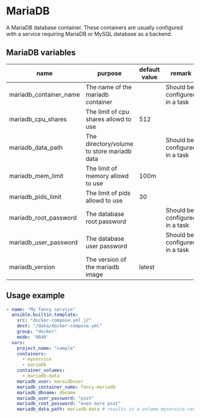 # MariaDB

A MariaDB database container. These containers are usually configured with a service
requiring MariaDB or MySQL database as a backend.

## MariaDB variables

| name                   | purpose                                    | default value | remark                         |
| ---------------------- | ------------------------------------------ | ------------- | ------------------------------ |
| mariadb_container_name | The name of the mariadb container          |               | Should be configured in a task |
| mariadb_cpu_shares     | The limit of cpu shares allowd to use      | 512           |                                |
| mariadb_data_path      | The directory/volume to store mariadb data |               | Should be configured in a task |
| mariadb_mem_limit      | The limit of memory allowd to use          | 100m          |                                |
| mariadb_pids_limit     | The limit of pids allowd to use            | 30            |                                |
| mariadb_root_password  | The database root password                 |               | Should be configured in a task |
| mariadb_user_password  | The database user password                 |               | Should be configured in a task |
| mariadb_version        | The version of the mariadb image           | latest        |                                |

## Usage example

```yaml
- name: "My fancy service"
  ansible.builtin.template:
    src: "docker-compose.yml.j2"
    dest: "/data/docker-compose.yml"
    group: "docker"
    mode: '0640'
  vars:
    project_name: "sample"
    containers:
      - myservice
      - mariadb
    container_volumes:
      - mariadb-data
    mariadb_user: maraidbuser
    mariadb_container_name: fancy-mariadb
    mariadb_dbname: dbname
    mariadb_user_password: "psst"
    mariadb_root_password: "even more psst"
    mariadb_data_path: mariadb-data # results in a volume myservice-redis:/var/lib/mysql
```

